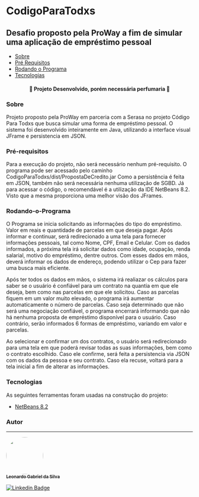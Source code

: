 # CodigoParaTodxs
## Desafio proposto pela ProWay a fim de simular uma aplicação de empréstimo pessoal
<!--ts-->
   * [Sobre](#sobre)
   * [Pré Requisitos](#pré-requisitos)
   * [Rodando o Programa](#rodando-o-programa)
   * [Tecnologias](#tecnologias)
<!--te-->

<h4 align="center"> 
	🚧  Projeto Desenvolvido, porém necessária perfumaria  🚧
</h4>

### Sobre

Projeto proposto pela ProWay em parceria com a Serasa no projeto Código Para Todxs que busca simular uma forma de empréstimo pessoal.
O sistema foi desenvolvido inteiramente em Java, utilizando a interface visual JFrame e persistencia em JSON.


### Pré-requisitos

Para a execução do projeto, não será necessário nenhum pré-requisito. O programa pode ser acessado pelo caminho CodigoParaTodxs/dist/PropostaDeCredito.jar
Como a persistência é feita em JSON, também não será necessária nenhuma utilização de SGBD.
Já para acessar o código, o recomendável é a utilização da IDE NetBeans 8.2. Visto que a mesma proporciona uma melhor visão dos JFrames.

### Rodando-o-Programa

O Programa se inicia solicitando as informações do tipo do empréstimo. Valor em reais e quantidade de parcelas em que deseja pagar.
Após informar e continuar, será redirecionado a uma tela para fornecer informações pessoais, tal como Nome, CPF, Email e Celular.
Com os dados informados, a próxima tela irá solicitar dados como idade, ocupação, renda salarial, motivo do empréstimo, dentre outros.
Com esses dados em mãos, deverá informar os dados de endereço, podendo utilizar o Cep para fazer uma busca mais eficiente.

Após ter todos os dados em mãos, o sistema irá realiazar os cálculos para saber se o usuário é confiável para um contrato na quantia em que ele deseja, bem como nas parcelas em que ele solicitou. Caso as parcelas fiquem em um valor muito elevado, o programa irá aumentar automaticamente o número de parcelas.
Caso seja determinado que não será uma negociação confiável, o programa encerrará informando que não há nenhuma proposta de empréstimo disponível para o usuário. Caso contrário, serão informados 6 formas de empréstimo, variando em valor e parcelas.

Ao selecionar e confirmar um dos contratos, o usuário será redirecionado para uma tela em que poderá revisar todas as suas informações, bem como o contrato escolhido. Caso ele confirme, será feita a persistencia via JSON com os dados da pessoa e seu contrato. Caso ela recuse, voltará para a tela inicial a fim de alterar as informações.

### Tecnologias

As seguintes ferramentas foram usadas na construção do projeto:

- [NetBeans 8.2](https://www.oracle.com/technetwork/java/javase/downloads/jdk-netbeans-jsp-3413139-esa.html)

### Autor
---

<a href="https://github.com/LeonardoGabrielDaSilva">
 <img style="border-radius: 50%;" src="https://avatars.githubusercontent.com/u/10273541?s=400&u=2e2cf0ac182a36f0d5274bc8a9f0d30d65dadbf1&v=4" width="100px;" alt=""/>
 <br />
 <sub><b>Leonardo Gabriel da Silva</b></sub></a> <a href="https://github.com/LeonardoGabrielDaSilva"</a>


[![Linkedin Badge](https://img.shields.io/badge/-Leonardo-blue?style=flat-square&logo=Linkedin&logoColor=white&link=https://www.linkedin.com/in/leonardo-gabriel-da-silva-3948a7152/)](https://www.linkedin.com/in/leonardo-gabriel-da-silva-3948a7152/) 



